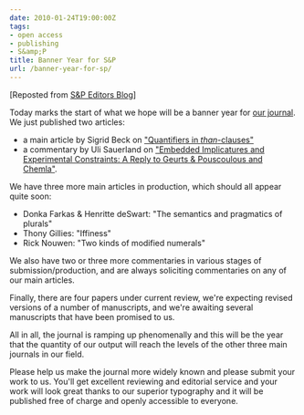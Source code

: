 ```yaml
---
date: 2010-01-24T19:00:00Z
tags:
- open access
- publishing
- S&amp;P
title: Banner Year for S&P
url: /banner-year-for-sp/
---
```


[Reposted from [S&P Editors Blog](http://semantics-online.org/sp)]

Today marks the start of what we hope will be a banner year for [our journal](http://semprag.org). We just published two articles: 

* a main article by Sigrid Beck on ["Quantifiers in <em>than</em>-clauses"](http://dx.doi.org/10.3765/sp.3.1) 
* a commentary by Uli Sauerland on ["Embedded Implicatures and Experimental Constraints: A Reply to Geurts & Pouscoulous and Chemla"](http://dx.doi.org/10.3765/sp.3.2).

We have three more main articles in production, which should all appear quite soon:

* Donka Farkas & Henritte deSwart: "The semantics and pragmatics of plurals"
* Thony Gillies: "Iffiness"
* Rick Nouwen: "Two kinds of modified numerals"

We also have two or three more commentaries in various stages of submission/production, and are always soliciting commentaries on any of our main articles.

Finally, there are four papers under current review, we're expecting revised versions of a number of manuscripts, and we're awaiting several manuscripts that have been promised to us.

All in all, the journal is ramping up phenomenally and this will be the year that the quantity of our output will reach the levels of the other three main journals in our field.

Please help us make the journal more widely known and please submit your work to us. You'll get excellent reviewing and editorial service and your work will look great thanks to our superior typography and it will be published free of charge and openly accessible to everyone.
